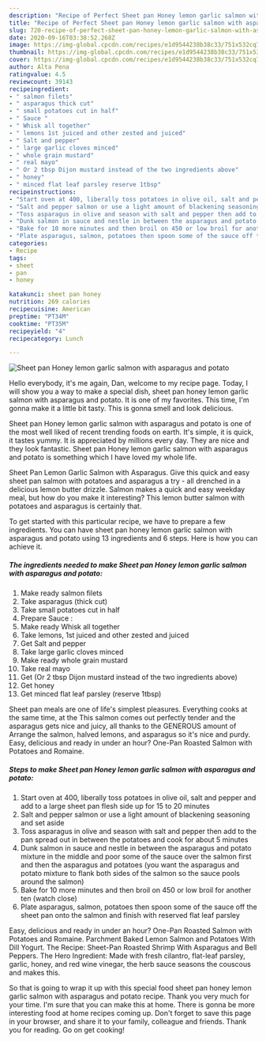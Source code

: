 ```yaml
---
description: "Recipe of Perfect Sheet pan Honey lemon garlic salmon with asparagus and potato"
title: "Recipe of Perfect Sheet pan Honey lemon garlic salmon with asparagus and potato"
slug: 720-recipe-of-perfect-sheet-pan-honey-lemon-garlic-salmon-with-asparagus-and-potato
date: 2020-09-16T03:38:52.268Z
image: https://img-global.cpcdn.com/recipes/e1d9544238b38c33/751x532cq70/sheet-pan-honey-lemon-garlic-salmon-with-asparagus-and-potato-recipe-main-photo.jpg
thumbnail: https://img-global.cpcdn.com/recipes/e1d9544238b38c33/751x532cq70/sheet-pan-honey-lemon-garlic-salmon-with-asparagus-and-potato-recipe-main-photo.jpg
cover: https://img-global.cpcdn.com/recipes/e1d9544238b38c33/751x532cq70/sheet-pan-honey-lemon-garlic-salmon-with-asparagus-and-potato-recipe-main-photo.jpg
author: Alta Pena
ratingvalue: 4.5
reviewcount: 39143
recipeingredient:
- " salmon filets"
- " asparagus thick cut"
- " small potatoes cut in half"
- " Sauce "
- " Whisk all together"
- " lemons 1st juiced and other zested and juiced"
- " Salt and pepper"
- " large garlic cloves minced"
- " whole grain mustard"
- " real mayo"
- " Or 2 tbsp Dijon mustard instead of the two ingredients above"
- " honey"
- " minced flat leaf parsley reserve 1tbsp"
recipeinstructions:
- "Start oven at 400, liberally toss potatoes in olive oil, salt and pepper and add to a large sheet pan flesh side up for 15 to 20 minutes"
- "Salt and pepper salmon or use a light amount of blackening seasoning and set aside"
- "Toss asparagus in olive and season with salt and pepper then add to the pan spread out in between the potatoes and cook for about 5 minutes"
- "Dunk salmon in sauce and nestle in between the asparagus and potato mixture in the middle and poor some of the sauce over the salmon first and then the asparagus and potatoes (you want the asparagus and potato mixture to flank both sides of the salmon so the sauce pools around the salmon)"
- "Bake for 10 more minutes and then broil on 450 or low broil for another ten (watch close)"
- "Plate asparagus, salmon, potatoes then spoon some of the sauce off the sheet pan onto the salmon and finish with reserved flat leaf parsley"
categories:
- Recipe
tags:
- sheet
- pan
- honey

katakunci: sheet pan honey 
nutrition: 269 calories
recipecuisine: American
preptime: "PT34M"
cooktime: "PT35M"
recipeyield: "4"
recipecategory: Lunch

---
```



![Sheet pan Honey lemon garlic salmon with asparagus and potato](https://img-global.cpcdn.com/recipes/e1d9544238b38c33/751x532cq70/sheet-pan-honey-lemon-garlic-salmon-with-asparagus-and-potato-recipe-main-photo.jpg)

Hello everybody, it's me again, Dan, welcome to my recipe page. Today, I will show you a way to make a special dish, sheet pan honey lemon garlic salmon with asparagus and potato. It is one of my favorites. This time, I'm gonna make it a little bit tasty. This is gonna smell and look delicious.

Sheet pan Honey lemon garlic salmon with asparagus and potato is one of the most well liked of recent trending foods on earth. It's simple, it is quick, it tastes yummy. It is appreciated by millions every day. They are nice and they look fantastic. Sheet pan Honey lemon garlic salmon with asparagus and potato is something which I have loved my whole life.

Sheet Pan Lemon Garlic Salmon with Asparagus. Give this quick and easy sheet pan salmon with potatoes and asparagus a try - all drenched in a delicious lemon butter drizzle. Salmon makes a quick and easy weekday meal, but how do you make it interesting? This lemon butter salmon with potatoes and asparagus is certainly that.


To get started with this particular recipe, we have to prepare a few ingredients. You can have sheet pan honey lemon garlic salmon with asparagus and potato using 13 ingredients and 6 steps. Here is how you can achieve it.

<!--inarticleads1-->

##### The ingredients needed to make Sheet pan Honey lemon garlic salmon with asparagus and potato:

1. Make ready  salmon filets
1. Take  asparagus (thick cut)
1. Take  small potatoes cut in half
1. Prepare  Sauce :
1. Make ready  Whisk all together
1. Take  lemons, 1st juiced and other zested and juiced
1. Get  Salt and pepper
1. Take  large garlic cloves minced
1. Make ready  whole grain mustard
1. Take  real mayo
1. Get  (Or 2 tbsp Dijon mustard instead of the two ingredients above)
1. Get  honey
1. Get  minced flat leaf parsley (reserve 1tbsp)


Sheet pan meals are one of life&#39;s simplest pleasures. Everything cooks at the same time, at the This salmon comes out perfectly tender and the asparagus gets nice and juicy, all thanks to the GENEROUS amount of Arrange the salmon, halved lemons, and asparagus so it&#39;s nice and purdy. Easy, delicious and ready in under an hour? One-Pan Roasted Salmon with Potatoes and Romaine. 

<!--inarticleads2-->

##### Steps to make Sheet pan Honey lemon garlic salmon with asparagus and potato:

1. Start oven at 400, liberally toss potatoes in olive oil, salt and pepper and add to a large sheet pan flesh side up for 15 to 20 minutes
1. Salt and pepper salmon or use a light amount of blackening seasoning and set aside
1. Toss asparagus in olive and season with salt and pepper then add to the pan spread out in between the potatoes and cook for about 5 minutes
1. Dunk salmon in sauce and nestle in between the asparagus and potato mixture in the middle and poor some of the sauce over the salmon first and then the asparagus and potatoes (you want the asparagus and potato mixture to flank both sides of the salmon so the sauce pools around the salmon)
1. Bake for 10 more minutes and then broil on 450 or low broil for another ten (watch close)
1. Plate asparagus, salmon, potatoes then spoon some of the sauce off the sheet pan onto the salmon and finish with reserved flat leaf parsley


Easy, delicious and ready in under an hour? One-Pan Roasted Salmon with Potatoes and Romaine. Parchment Baked Lemon Salmon and Potatoes With Dill Yogurt. The Recipe: Sheet-Pan Roasted Shrimp With Asparagus and Bell Peppers. The Hero Ingredient: Made with fresh cilantro, flat-leaf parsley, garlic, honey, and red wine vinegar, the herb sauce seasons the couscous and makes this. 

So that is going to wrap it up with this special food sheet pan honey lemon garlic salmon with asparagus and potato recipe. Thank you very much for your time. I'm sure that you can make this at home. There is gonna be more interesting food at home recipes coming up. Don't forget to save this page in your browser, and share it to your family, colleague and friends. Thank you for reading. Go on get cooking!
